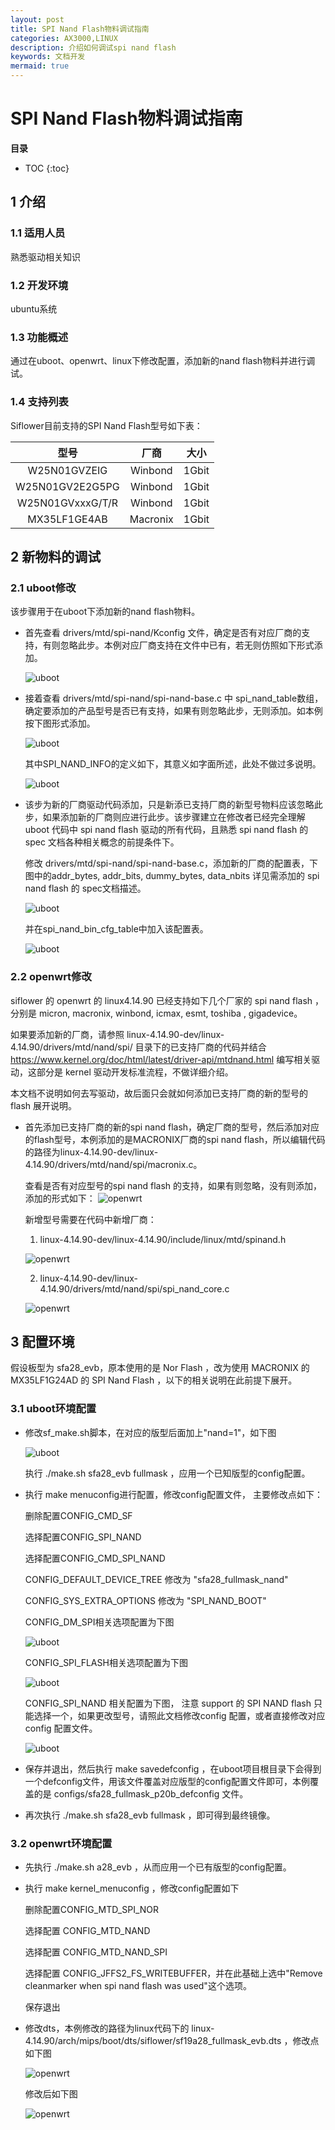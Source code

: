 ```yaml
---
layout: post
title: SPI Nand Flash物料调试指南
categories: AX3000,LINUX
description: 介绍如何调试spi nand flash
keywords: 文档开发
mermaid: true
---
```


# SPI Nand Flash物料调试指南

**目录**

* TOC
{:toc}

## 1 介绍
### 1.1 适用人员

熟悉驱动相关知识

### 1.2 开发环境

ubuntu系统

### 1.3 功能概述

通过在uboot、openwrt、linux下修改配置，添加新的nand flash物料并进行调试。

### 1.4 支持列表

Siflower目前支持的SPI Nand Flash型号如下表：

|       型号       |   厂商   | 大小  |
| :--------------: | :------: | :---: |
|  W25N01GVZEIG  | Winbond  | 1Gbit |
|W25N01GV2E2G5PG | Winbond  | 1Gbit |
|W25N01GVxxxG/T/R| Winbond  | 1Gbit |
|  MX35LF1GE4AB  | Macronix | 1Gbit |

## 2 新物料的调试
### 2.1 uboot修改

该步骤用于在uboot下添加新的nand flash物料。

* 首先查看 drivers/mtd/spi-nand/Kconfig 文件，确定是否有对应厂商的支持，有则忽略此步。本例对应厂商支持在文件中已有，若无则仿照如下形式添加。

  ![uboot](/assets/images/bsp/Kconfig.png)

* 接着查看 drivers/mtd/spi-nand/spi-nand-base.c 中 spi_nand_table数组，确定要添加的产品型号是否已有支持，如果有则忽略此步，无则添加。如本例按下图形式添加。

  ![uboot](/assets/images/bsp/nand_table.png)

  其中SPI_NAND_INFO的定义如下，其意义如字面所述，此处不做过多说明。

  ![uboot](/assets/images/bsp/spi_nand_info.png)

* 该步为新的⼚商驱动代码添加，只是新添已⽀持⼚商的新型号物料应该忽略此步，如果添加新的⼚商则应进⾏此步。该步骤建⽴在修改者已经完全理解 uboot 代码中 spi nand flash 驱动的所有代码，且熟悉 spi nand flash 的 spec ⽂档各种相关概念的前提条件下。

  修改 drivers/mtd/spi-nand/spi-nand-base.c，添加新的厂商的配置表，下图中的addr_bytes, addr_bits, dummy_bytes, data_nbits 详⻅需添加的 spi nand flash 的 spec⽂档描述。

  ![uboot](/assets/images/bsp/macronix-table.png)

   并在spi_nand_bin_cfg_table中加入该配置表。

  ![uboot](/assets/images/bsp/spi_nand_bind_cfg_table.png)

### 2.2 openwrt修改

siflower 的 openwrt 的 linux4.14.90 已经⽀持如下⼏个⼚家的 spi nand flash ，分别是 micron, macronix, winbond, icmax, esmt, toshiba , gigadevice。

如果要添加新的⼚商，请参照 linux-4.14.90-dev/linux-4.14.90/drivers/mtd/nand/spi/ ⽬录下的已⽀持⼚商的代码并结合 https://www.kernel.org/doc/html/latest/driver-api/mtdnand.html 编写相关驱动，这部分是 kernel 驱动开发标准流程，不做详细介绍。

本⽂档不说明如何去写驱动，故后⾯只会就如何添加已⽀持⼚商的新的型号的flash 展开说明。

* 首先添加已支持厂商的新的spi nand flash，确定厂商的型号，然后添加对应的flash型号，本例添加的是MACRONIX厂商的spi nand flash，所以编辑代码的路径为linux-4.14.90-dev/linux-4.14.90/drivers/mtd/nand/spi/macronix.c。

  查看是否有对应型号的spi nand flash 的支持，如果有则忽略，没有则添加，添加的形式如下：
  ![openwrt](/assets/images/bsp/macronix_spinand.png)

  新增型号需要在代码中新增厂商：

  1. linux-4.14.90-dev/linux-4.14.90/include/linux/mtd/spinand.h

  ![openwrt](/assets/images/bsp/spi-nand-manufacturers.png)

  2. linux-4.14.90-dev/linux-4.14.90/drivers/mtd/nand/spi/spi_nand_core.c

  ![openwrt](/assets/images/bsp/spi-nand-core.png)

## 3 配置环境

假设板型为 sfa28_evb，原本使⽤的是 Nor Flash ，改为使⽤ MACRONIX 的MX35LF1G24AD 的 SPI Nand Flash ，以下的相关说明在此前提下展开。

### 3.1 uboot环境配置

* 修改sf_make.sh脚本，在对应的版型后面加上"nand=1"，如下图

  ![uboot](/assets/images/bsp/sf_make.png)

  执行 ./make.sh sfa28_evb fullmask ，应用一个已知版型的config配置。

* 执行 make menuconfig进行配置，修改config配置文件， 主要修改点如下：

  删除配置CONFIG_CMD_SF

  选择配置CONFIG_SPI_NAND

  选择配置CONFIG_CMD_SPI_NAND

  CONFIG_DEFAULT_DEVICE_TREE 修改为 "sfa28_fullmask_nand"

  CONFIG_SYS_EXTRA_OPTIONS 修改为 "SPI_NAND_BOOT"

  CONFIG_DM_SPI相关选项配置为下图

  ![uboot](/assets/images/bsp/dm_spi.png)

  CONFIG_SPI_FLASH相关选项配置为下图

  ![uboot](/assets/images/bsp/spi_flash.png)

  CONFIG_SPI_NAND 相关配置为下图， 注意 support 的 SPI NAND flash 只能选择⼀个，如果更改型号，请照此⽂档修改config 配置，或者直接修改对应config 配置⽂件。

  ![uboot](/assets/images/bsp/config_spi_nand.png)

* 保存并退出，然后执行 make savedefconfig ，在uboot项目根目录下会得到一个defconfig文件，用该文件覆盖对应版型的config配置文件即可，本例覆盖的是 configs/sfa28_fullmask_p20b_defconfig 文件。

* 再次执行 ./make.sh sfa28_evb fullmask ，即可得到最终镜像。

### 3.2 openwrt环境配置

* 先执行 ./make.sh a28_evb ，从而应用一个已有版型的config配置。

* 执行 make kernel_menuconfig ，修改config配置如下

  删除配置CONFIG_MTD_SPI_NOR

  选择配置 CONFIG_MTD_NAND

  选择配置 CONFIG_MTD_NAND_SPI

  选择配置 CONFIG_JFFS2_FS_WRITEBUFFER，并在此基础上选中"Remove cleanmarker when spi nand flash was used"这个选项。

  保存退出

* 修改dts，本例修改的路径为linux代码下的 linux-4.14.90/arch/mips/boot/dts/siflower/sf19a28_fullmask_evb.dts ，修改点如下图

  ![openwrt](/assets/images/bsp/dts.png)

   修改后如下图

  ![openwrt](/assets/images/bsp/dts-new.png)
